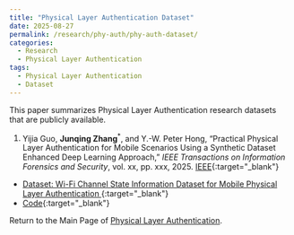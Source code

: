```yaml
---
title: "Physical Layer Authentication Dataset"
date: 2025-08-27
permalink: /research/phy-auth/phy-auth-dataset/
categories:
  - Research
  - Physical Layer Authentication
tags:
  - Physical Layer Authentication
  - Dataset
---
```


This paper summarizes Physical Layer Authentication research datasets that are publicly available. 

1. Yijia Guo, **Junqing Zhang**<sup>*</sup>, and Y.-W. Peter Hong, “Practical Physical Layer Authentication for Mobile Scenarios Using a Synthetic Dataset Enhanced Deep Learning Approach,” _IEEE Transactions on Information Forensics and Security_, vol. xx, pp. xxx, 2025. [IEEE](https://ieeexplore.ieee.org/document/11141653){:target="_blank"}
* [Dataset: Wi-Fi Channel State Information Dataset for Mobile Physical Layer Authentication
](https://ieee-dataport.org/documents/wi-fi-channel-state-information-dataset-mobile-physical-layer-authentication){:target="_blank"}
* [Code](){:target="_blank"}


Return to the Main Page of [Physical Layer Authentication](/research/phy-auth/phy-auth-main-page/).
